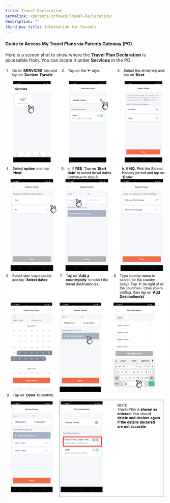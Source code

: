 ```yaml
---
title: Travel Declaration
permalink: /parents-infoweb/Travel-Declaration/
description: ""
third_nav_title: Information for Parents
---
```

#### Guide to Access My Travel Plans via Parents Gateway (PG)

Here is a screen shot to show where the **Travel Plan Declaration** is accessible from. You can locate it under **Services** in the PG.

![](/images/1%20(1).png)
![](/images/2%20(1).png)
![](/images/3%20(1).png)
![](/images/4%20(1).png)